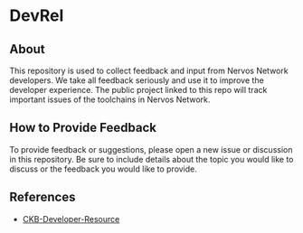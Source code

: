 # DevRel

## About
This repository is used to collect feedback and input from Nervos Network developers.
We take all feedback seriously and use it to improve the developer experience.
The public project linked to this repo will track important issues of the toolchains in Nervos Network.

## How to Provide Feedback
To provide feedback or suggestions, please open a new issue or discussion in this repository.
Be sure to include details about the topic you would like to discuss or the feedback you would like to provide.

## References
- [CKB-Developer-Resource](https://github.com/ckb-ecofund/CKB-Developer-Resource)
